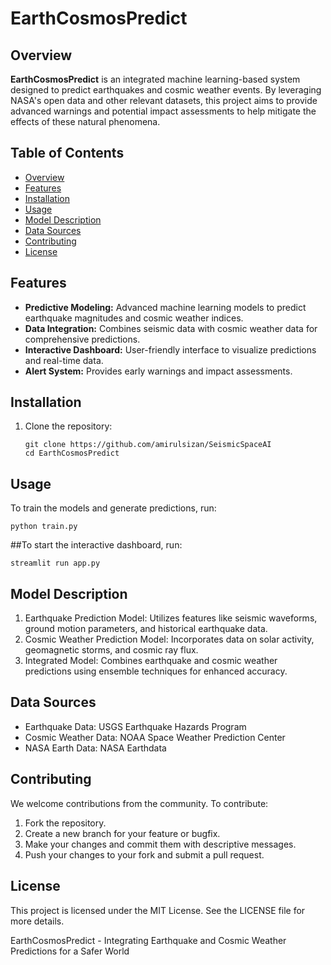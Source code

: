 # EarthCosmosPredict

## Overview
**EarthCosmosPredict** is an integrated machine learning-based system designed to predict earthquakes and cosmic weather events. By leveraging NASA's open data and other relevant datasets, this project aims to provide advanced warnings and potential impact assessments to help mitigate the effects of these natural phenomena.

## Table of Contents
- [Overview](#overview)
- [Features](#features)
- [Installation](#installation)
- [Usage](#usage)
- [Model Description](#model-description)
- [Data Sources](#data-sources)
- [Contributing](#contributing)
- [License](#license)

## Features
- **Predictive Modeling:** Advanced machine learning models to predict earthquake magnitudes and cosmic weather indices.
- **Data Integration:** Combines seismic data with cosmic weather data for comprehensive predictions.
- **Interactive Dashboard:** User-friendly interface to visualize predictions and real-time data.
- **Alert System:** Provides early warnings and impact assessments.

## Installation
1. Clone the repository:
   ```
   git clone https://github.com/amirulsizan/SeismicSpaceAI
   cd EarthCosmosPredict
   ```
## Usage
To train the models and generate predictions, run:
   ```
   python train.py
   ```
##To start the interactive dashboard, run:
   ```
streamlit run app.py
   ```
## Model Description
1. Earthquake Prediction Model: Utilizes features like seismic waveforms, ground motion parameters, and historical earthquake data.
2. Cosmic Weather Prediction Model: Incorporates data on solar activity, geomagnetic storms, and cosmic ray flux.
3. Integrated Model: Combines earthquake and cosmic weather predictions using ensemble techniques for enhanced accuracy.
## Data Sources
- Earthquake Data: USGS Earthquake Hazards Program
- Cosmic Weather Data: NOAA Space Weather Prediction Center
- NASA Earth Data: NASA Earthdata
## Contributing
We welcome contributions from the community. To contribute:

1. Fork the repository.
2. Create a new branch for your feature or bugfix.
3. Make your changes and commit them with descriptive messages.
4. Push your changes to your fork and submit a pull request.
## License
This project is licensed under the MIT License. See the LICENSE file for more details.

EarthCosmosPredict - Integrating Earthquake and Cosmic Weather Predictions for a Safer World

